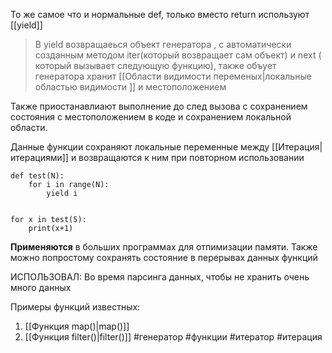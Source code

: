 


То же самое что и нормальные def, только вместо return используют [[yield]] 

> В yield возвращаеься объект генератора , c автоматически созданным методом iter(который  возвращает сам объект) и next ( который вызывает следующую функцию), 
> также объует генератора хранит [[Области видимости переменых|локальные областью видимости ]] и местоположением


Также приостанавлиают выполнение до след вызова c сохранением состояния c местоположением в коде и сохранением локальной области. 

Данные функции сохраняют локальные переменные между [[Итерация|итерациями]] и возвращаются к ним при повторном использовании 

```
def test(N):  
    for i in range(N):  
        yield i  
  
  
for x in test(5):  
    print(x+1)
```

**Применяются** в больших программах для отпимизации памяти.
Также можно попростому сохранять состояние в перерывах данных функций


ИСПОЛЬЗОВАЛ: Во время парсинга данных, чтобы не хранить очень много данных

Примеры функций известных:
1) [[Функция map()|map()]]
2) [[Функция filter()|filter()]]
#генератор #функции #итератор #итерация